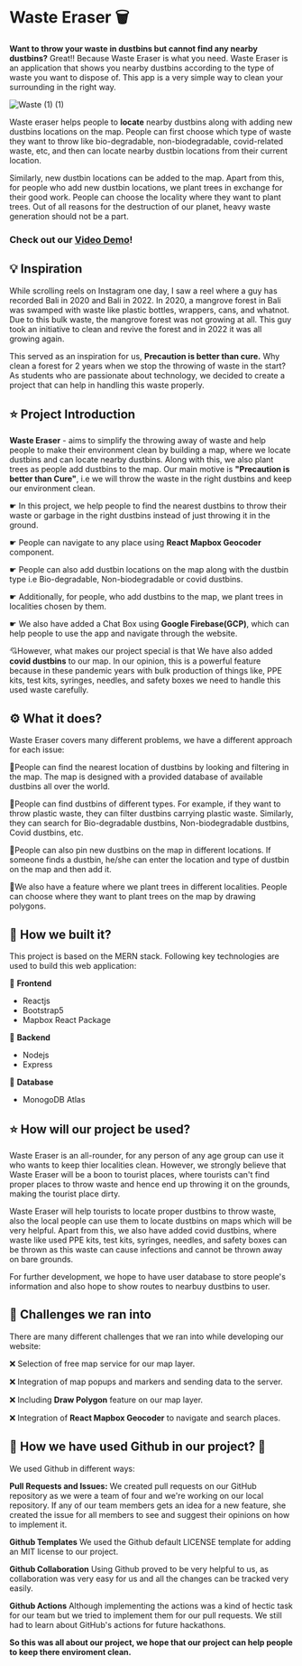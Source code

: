 
# Waste Eraser 🗑️


**Want to throw your waste in dustbins but cannot find any nearby dustbins?** Great!! Because Waste Eraser is what you need.
Waste Eraser is an application that shows you nearby dustbins according to the type of waste you want to dispose of. This app is a very simple way to clean your surrounding in the right way.

![Waste (1) (1)](https://user-images.githubusercontent.com/75663460/188305819-97f6ac98-489a-4085-9eb1-6f873bc532ee.png)

Waste eraser helps people to **locate** nearby dustbins along with adding new dustbins locations on the map. People can first choose which type of waste they want to throw like bio-degradable, non-biodegradable, covid-related waste, etc, and then can locate nearby dustbin locations from their current location. 

Similarly, new dustbin locations can be added to the map. Apart from this, for people who add new dustbin locations, we plant trees in exchange for their good work. People can choose the locality where they want to plant trees. Out of all reasons for the destruction of our planet, heavy waste generation should not be a part.

### Check out our [Video Demo](https://pages.github.com/)!


## 💡 Inspiration

While scrolling reels on Instagram one day, I saw a reel where a guy has recorded Bali in 2020 and Bali in 2022. In 2020, a mangrove forest in Bali was swamped with waste like plastic bottles, wrappers, cans, and whatnot. Due to this bulk waste, the mangrove forest was not growing at all. This guy took an initiative to clean and revive the forest and in 2022 it was all growing again. 

This served as an inspiration for us, **Precaution is better than cure.** Why clean a forest for 2 years when we stop the throwing of waste in the start? As students who are passionate about technology, we decided to create a project that can help in handling this waste properly.

## ⭐ Project Introduction

**Waste Eraser** - aims to simplify the throwing away of waste and help people to make their environment clean by building a map, where we locate dustbins and can locate nearby dustbins. Along with this, we also plant trees as people add dustbins to the map. Our main motive is **"Precaution is better than Cure"**, i.e we will throw the waste in the right dustbins and keep our environment clean.

☛ In this project, we help people to find the nearest dustbins to throw their waste or garbage in the right dustbins instead of just throwing it in the ground.

☛ People can navigate to any place using **React Mapbox Geocoder** component.

☛ People can also add dustbin locations on the map along with the dustbin type i.e Bio-degradable, Non-biodegradable or covid dustbins.

☛ Additionally, for people, who add dustbins to the map, we plant trees in localities chosen by them.

☛ We also have added a Chat Box using **Google Firebase(GCP)**, which can help people to use the app and navigate through the website.

💘However, what makes our project special is that We have also added **covid dustbins** to our map. In our opinion, this is a powerful 
feature because in these pandemic years with bulk production of things like, PPE kits, test kits, syringes, needles, and safety boxes we need to handle this used waste carefully.

## ⚙️ What it does?
Waste Eraser covers many different problems, we have a different approach for each issue:

🔦People can find the nearest location of dustbins by looking and filtering in the map. The map is designed with a provided database of available dustbins all over the world.

🔦People can find dustbins of different types. For example, if they want to throw plastic waste, they can filter dustbins carrying plastic waste.
Similarly, they can search for Bio-degradable dustbins, Non-biodegradable dustbins, Covid dustbins, etc.

🔦People can also pin new dustbins on the map in different locations. If someone finds a dustbin, he/she can enter the location and type of dustbin on the map and then add it.

🔦We also have a feature where we plant trees in different localities. People can choose where they want to plant trees on the map by drawing polygons.

## 🔧 How we built it?
This project is based on the MERN stack.
Following key technologies are used to build this web application:

🦾 **Frontend**
* Reactjs
* Bootstrap5
* Mapbox React Package

🦾 **Backend**
* Nodejs
* Express

🦾 **Database**
* MonogoDB Atlas

## ⭐ How will our project be used?

Waste Eraser is an all-rounder, for any person of any age group can use it who wants to keep thier localities clean. However, we strongly believe that 
Waste Eraser will be a boon to tourist places, where tourists can't find proper places to throw waste and hence end up throwing it on the grounds, 
making the tourist place dirty. 

Waste Eraser will help tourists to locate proper dustbins to throw waste, also the local people can use them to locate 
dustbins on maps which will be very helpful. Apart from this, we also have added covid dustbins, where waste like used PPE kits, test kits, syringes, 
needles, and safety boxes can be thrown as this waste can cause infections and cannot be thrown away on bare grounds.

For further development, we hope to have user database to store people's information and also hope to show routes to nearbuy dustbins to user.

## 🏃 Challenges we ran into
There are many different challenges that we ran into while developing our website:

❌ Selection of free map service for our map layer.

❌ Integration of map popups and markers and sending data to the server.

❌ Including **Draw Polygon** feature on our map layer.

❌ Integration of **React Mapbox Geocoder** to navigate and search places.

## 🚀 How we have used Github in our project? 🚀
We used Github in different ways: 

**Pull Requests and Issues:** We created pull requests on our GitHub repository as we were a team of four and we're working on our local repository. If any of our team members gets an idea for a new feature, she created the issue for all members to see and suggest their opinions on how to implement it.

**Github Templates** We used the Github default LICENSE template for adding an MIT license to our project.

**Github Collaboration** Using Github proved to be very helpful to us, as collaboration was very easy for us and all the changes can be tracked very easily.

**Github Actions** Although implementing the actions was a kind of hectic task for our team but we tried to implement them for our pull requests. We still had to learn about GitHub's actions for future hackathons.

**So this was all about our project, we hope that our project can help people to keep there enviroment clean.**

